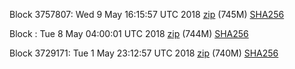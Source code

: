 Block 3757807: Wed  9 May 16:15:57 UTC 2018 [zip](https://transfer.sh/uH44Y/bootstrap.dat.20180509.zip) (745M) [SHA256](https://transfer.sh/8LOLi/sha256.txt)

Block : Tue  8 May 04:00:01 UTC 2018 [zip](https://transfer.sh/Sm9oP/bootstrap.dat.20180508.zip) (744M) [SHA256](https://transfer.sh/fKeu8/sha256.txt)

Block 3729171: Tue  1 May 23:12:57 UTC 2018 [zip](https://transfer.sh/c0iWW/bootstrap.dat.20180501.zip) (740M) [SHA256](https://transfer.sh/TEDcj/sha256.txt)
